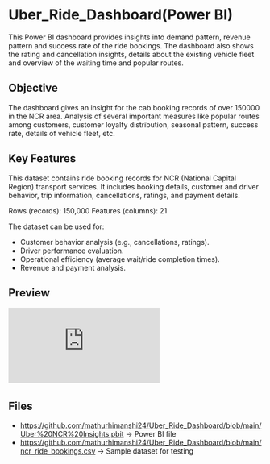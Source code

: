 # Uber_Ride_Dashboard(Power BI)
This Power BI dashboard provides insights into demand pattern, revenue pattern and success rate of the ride bookings. The dashboard also shows the rating and cancellation insights, details about the existing vehicle fleet and overview of the waiting time and  popular routes.

## Objective
The dashboard gives an insight for the cab booking records of over 150000 in the NCR area. Analysis of several important measures like popular routes among customers, customer loyalty distribution, seasonal pattern, success rate, details of vehicle fleet, etc. 

## Key Features
This dataset contains ride booking records for NCR (National Capital Region) transport services. It includes booking details, customer and driver behavior, trip information, cancellations, ratings, and payment details.

Rows (records): 150,000
Features (columns): 21

The dataset can be used for:
- Customer behavior analysis (e.g., cancellations, ratings).
- Driver performance evaluation.
- Operational efficiency (average wait/ride completion times).
- Revenue and payment analysis.

## Preview
![Dashboard Overview](https://github.com/mathurhimanshi24/Uber_Ride_Dashboard/blob/main/Uber%20NCR%20insights.pdf)

## Files
- https://github.com/mathurhimanshi24/Uber_Ride_Dashboard/blob/main/Uber%20NCR%20Insights.pbit  → Power BI file 
- https://github.com/mathurhimanshi24/Uber_Ride_Dashboard/blob/main/ncr_ride_bookings.csv  → Sample dataset for testing
